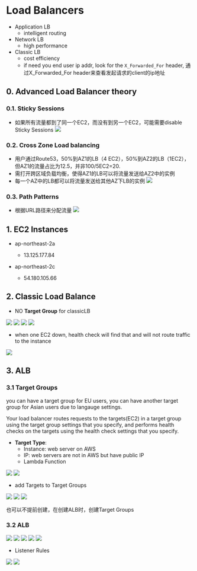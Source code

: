 # Load Balancers

- Application LB
  - intelligent routing
- Network LB
  - high performance
- Classic LB
  - cost efficiency
  - if need you end user ip addr, look for the `X_Forwarded_For` header, 通过X_Forwarded_For header来查看发起请求的client的ip地址

## 0. Advanced Load Balancer theory
### 0.1. Sticky Sessions
- 如果所有流量都到了同一个EC2，而没有到另一个EC2，可能需要disable Sticky Sessions
  ![](https://i.loli.net/2019/06/20/5d0b2c673ff8116691.png)
### 0.2. Cross Zone Load balancing
- 用户通过Route53，50%到AZ1的LB（4 EC2），50%到AZ2的LB（1EC2），但AZ1的流量占比为12.5，并非100/5EC2=20.
- 需打开跨区域负载均衡，使得AZ1的LB可以将流量发送给AZ2中的实例
- 每一个AZ中的LB都可以将流量发送给其他AZ下LB的实例
  ![](https://i.loli.net/2019/06/20/5d0b2db99a5b849911.png)

### 0.3. Path Patterns
- 根据URL路径来分配流量
  ![](https://i.loli.net/2019/06/20/5d0b2e13028a254794.png)

## 1. EC2 Instances
- ap-northeast-2a
  - 13.125.177.84

- ap-northeast-2c
  - 54.180.105.66

## 2. Classic Load Balance
- NO **Target Group** for classicLB

![](https://i.loli.net/2019/07/10/5d257e7e7edfb39674.png)
![](https://i.loli.net/2019/07/10/5d257e8128ebc54915.png)
![](https://i.loli.net/2019/07/10/5d257e846b5f790285.png)
![](https://i.loli.net/2019/07/10/5d257e86cb5f645553.png)

- when one EC2 down, health check will find that and will not route traffic to the instance

![](https://i.loli.net/2019/07/10/5d257fc8186c435664.png)

## 3. ALB
### 3.1 Target Groups

you can have a target group for EU users, you can have another target group for Asian users due to langauge settings.

Your load balancer routes requests to the targets(EC2) in a target group using the target group settings that you specify, and performs health checks on the targets using the health check settings that you specify.

- **Target Type**: 
  - Instance: web server on AWS
  - IP: web servers are not in AWS but have public IP
  - Lambda Function
    
![](https://i.loli.net/2019/07/10/5d2581eed959d89622.png)
![](https://i.loli.net/2019/07/10/5d2581f0b763a70142.png)

- add Targets to Target Groups

![](https://i.loli.net/2019/07/10/5d2582c0ab88515244.png)
![](https://i.loli.net/2019/07/10/5d2582c2bea5468380.png)
![](https://i.loli.net/2019/07/10/5d258479d293543147.png)

也可以不提前创建，在创建ALB时，创建Target Groups

### 3.2 ALB

![](https://i.loli.net/2019/07/10/5d2584968487275806.png)
![](https://i.loli.net/2019/07/10/5d258498abe8a41340.png)
![](https://i.loli.net/2019/07/10/5d25849de1de535062.png)
![](https://i.loli.net/2019/07/10/5d2584a0601cc53171.png)
![](https://i.loli.net/2019/07/10/5d2584a3db42071614.png)

- Listener Rules

![](https://i.loli.net/2019/07/10/5d25857977fb766418.png)
![](https://i.loli.net/2019/07/10/5d25857d3ba2d95191.png)






















